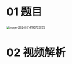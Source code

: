 # 01 题目

<img src="https://cvp.oss-cn-shanghai.aliyuncs.com/picgo/202402141907946.png" alt="image-20240214190753855" style="zoom:50%;" />



# 02 视频解析

